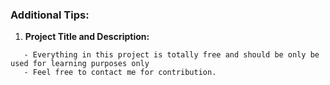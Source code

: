 ### Additional Tips:

1. **Project Title and Description:**

```
   - Everything in this project is totally free and should be only be used for learning purposes only
   - Feel free to contact me for contribution.
```
